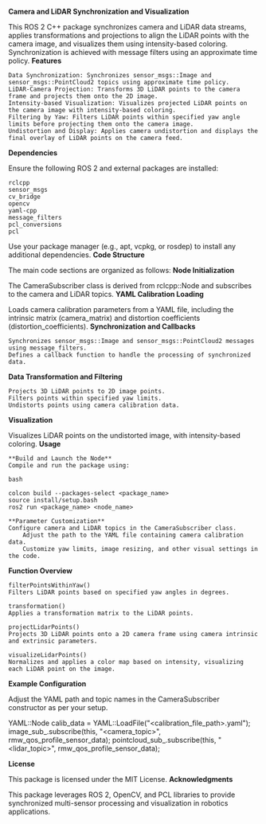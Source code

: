 **Camera and LiDAR Synchronization and Visualization**

This ROS 2 C++ package synchronizes camera and LiDAR data streams, applies transformations and projections to align the LiDAR points with the camera image, and visualizes them using intensity-based coloring. Synchronization is achieved with message filters using an approximate time policy.
**Features**

    Data Synchronization: Synchronizes sensor_msgs::Image and sensor_msgs::PointCloud2 topics using approximate time policy.
    LiDAR-Camera Projection: Transforms 3D LiDAR points to the camera frame and projects them onto the 2D image.
    Intensity-based Visualization: Visualizes projected LiDAR points on the camera image with intensity-based coloring.
    Filtering by Yaw: Filters LiDAR points within specified yaw angle limits before projecting them onto the camera image.
    Undistortion and Display: Applies camera undistortion and displays the final overlay of LiDAR points on the camera feed.

**Dependencies**

Ensure the following ROS 2 and external packages are installed:

    rclcpp
    sensor_msgs
    cv_bridge
    opencv
    yaml-cpp
    message_filters
    pcl_conversions
    pcl

Use your package manager (e.g., apt, vcpkg, or rosdep) to install any additional dependencies.
**Code Structure**

The main code sections are organized as follows:
**Node Initialization**

The CameraSubscriber class is derived from rclcpp::Node and subscribes to the camera and LiDAR topics.
**YAML Calibration Loading**

Loads camera calibration parameters from a YAML file, including the intrinsic matrix (camera_matrix) and distortion coefficients (distortion_coefficients).
**Synchronization and Callbacks**

    Synchronizes sensor_msgs::Image and sensor_msgs::PointCloud2 messages using message_filters.
    Defines a callback function to handle the processing of synchronized data.

**Data Transformation and Filtering**

    Projects 3D LiDAR points to 2D image points.
    Filters points within specified yaw limits.
    Undistorts points using camera calibration data.

**Visualization**

Visualizes LiDAR points on the undistorted image, with intensity-based coloring.
**Usage**

    **Build and Launch the Node**
    Compile and run the package using:

    bash

    colcon build --packages-select <package_name>
    source install/setup.bash
    ros2 run <package_name> <node_name>

    **Parameter Customization**
    Configure camera and LiDAR topics in the CameraSubscriber class.
        Adjust the path to the YAML file containing camera calibration data.
        Customize yaw limits, image resizing, and other visual settings in the code.

**Function Overview**

    filterPointsWithinYaw()
    Filters LiDAR points based on specified yaw angles in degrees.

    transformation()
    Applies a transformation matrix to the LiDAR points.

    projectLidarPoints()
    Projects 3D LiDAR points onto a 2D camera frame using camera intrinsic and extrinsic parameters.

    visualizeLidarPoints()
    Normalizes and applies a color map based on intensity, visualizing each LiDAR point on the image.

**Example Configuration**

Adjust the YAML path and topic names in the CameraSubscriber constructor as per your setup.



YAML::Node calib_data = YAML::LoadFile("<calibration_file_path>.yaml");
image_sub_.subscribe(this, "<camera_topic>", rmw_qos_profile_sensor_data);
pointcloud_sub_.subscribe(this, "<lidar_topic>", rmw_qos_profile_sensor_data);

**License**

This package is licensed under the MIT License.
**Acknowledgments**

This package leverages ROS 2, OpenCV, and PCL libraries to provide synchronized multi-sensor processing and visualization in robotics applications.
